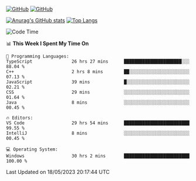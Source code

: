 [![GitHub](https://img.shields.io/github/followers/sharpxk?style=social)](https://github.com/sharpxk) [![GitHub](https://img.shields.io/github/stars/sharpxk?style=social)](https://github.com/sharpxk)

[![Anurag's GitHub stats](https://github-readme-stats-git-masterrstaa-rickstaa.vercel.app/api?username=sharpxk&hide=contribs,prs,issues&show_icons=true&theme=tokyonight)](https://github.com/anuraghazra/github-readme-stats)
[![Top Langs](https://github-readme-stats-git-masterrstaa-rickstaa.vercel.app/api/top-langs/?username=sharpxk&layout=compact&theme=tokyonight)](https://github.com/anuraghazra/github-readme-stats)

<!--START_SECTION:waka-->
![Code Time](http://img.shields.io/badge/Code%20Time-116%20hrs%2027%20mins-blue)

📊 **This Week I Spent My Time On** 

```text
💬 Programming Languages: 
TypeScript               26 hrs 27 mins      ██████████████████████░░░   88.04 % 
C++                      2 hrs 8 mins        ██░░░░░░░░░░░░░░░░░░░░░░░   07.13 % 
JavaScript               39 mins             █░░░░░░░░░░░░░░░░░░░░░░░░   02.21 % 
CSS                      29 mins             ░░░░░░░░░░░░░░░░░░░░░░░░░   01.64 % 
Java                     8 mins              ░░░░░░░░░░░░░░░░░░░░░░░░░   00.45 % 

🔥 Editors: 
VS Code                  29 hrs 54 mins      █████████████████████████   99.55 % 
IntelliJ                 8 mins              ░░░░░░░░░░░░░░░░░░░░░░░░░   00.45 % 

💻 Operating System: 
Windows                  30 hrs 2 mins       █████████████████████████   100.00 % 
```


 Last Updated on 18/05/2023 20:17:44 UTC
<!--END_SECTION:waka-->
